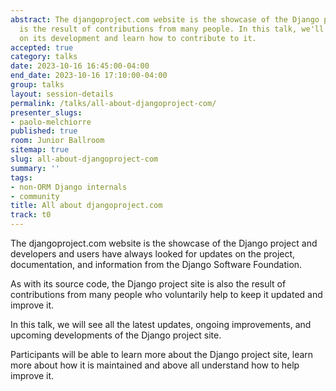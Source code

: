 ```yaml
---
abstract: The djangoproject.com website is the showcase of the Django project and
  is the result of contributions from many people. In this talk, we'll update you
  on its development and learn how to contribute to it.
accepted: true
category: talks
date: 2023-10-16 16:45:00-04:00
end_date: 2023-10-16 17:10:00-04:00
group: talks
layout: session-details
permalink: /talks/all-about-djangoproject-com/
presenter_slugs:
- paolo-melchiorre
published: true
room: Junior Ballroom
sitemap: true
slug: all-about-djangoproject-com
summary: ''
tags:
- non-ORM Django internals
- community
title: All about djangoproject.com
track: t0
---
```


The djangoproject.com website is the showcase of the Django project and developers and users have always looked for updates on the project, documentation, and information from the Django Software Foundation.

As with its source code, the Django project site is also the result of contributions from many people who voluntarily help to keep it updated and improve it.

In this talk, we will see all the latest updates, ongoing improvements, and upcoming developments of the Django project site.

Participants will be able to learn more about the Django project site, learn more about how it is maintained and above all understand how to help improve it.
